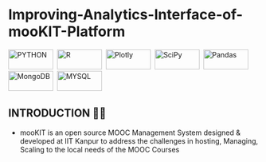 # Improving-Analytics-Interface-of-mooKIT-Platform
  <div>
    <img src= "https://img.shields.io/badge/Python-FFD43B?style=for-the-badge&logo=python&logoColor=blue" title= "PYTHON" alt= "PYTHON" width="90" height="40"/>&nbsp;
    <img src= "https://img.shields.io/badge/R-276DC3?style=for-the-badge&logo=r&logoColor=white" title= "R" alt= "R" width="90" height="40"/>&nbsp;
    <img src= "https://img.shields.io/badge/Plotly-239120?style=for-the-badge&logo=plotly&logoColor=white" title= "Plotly" alt= "Plotly" width="90" height="40"/>&nbsp;
    <img src= "https://img.shields.io/badge/SciPy-654FF0?style=for-the-badge&logo=SciPy&logoColor=white" title= "SciPy" alt= "SciPy" width="90" height="40"/>&nbsp;
    <img src= "https://img.shields.io/badge/Pandas-2C2D72?style=for-the-badge&logo=pandas&logoColor=white" title= "Pandas" alt= "Pandas" width="90" height="40"/>&nbsp;
    <img src= "https://img.shields.io/badge/MongoDB-4EA94B?style=for-the-badge&logo=mongodb&logoColor=white" title= "MongoDB" alt= "MongoDB" width="90"     height="40"/>&nbsp;
    <img src= "https://img.shields.io/badge/MySQL-005C84?style=for-the-badge&logo=mysql&logoColor=white" title= "MYSQL" alt= "MYSQL" width="90" height="40"/>&nbsp;
   </div>



## INTRODUCTION 🙋‍♂️
  
  * mooKIT is an open source MOOC Management System designed & developed at IIT Kanpur to address the challenges in hosting, Managing, Scaling to the local needs of the     MOOC Courses
